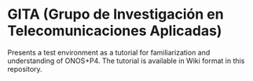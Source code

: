 # GITA (Grupo de Investigación en Telecomunicaciones Aplicadas) 

Presents a test environment as a tutorial for familiarization and understanding of ONOS+P4. The tutorial is available in Wiki format in this repository.
